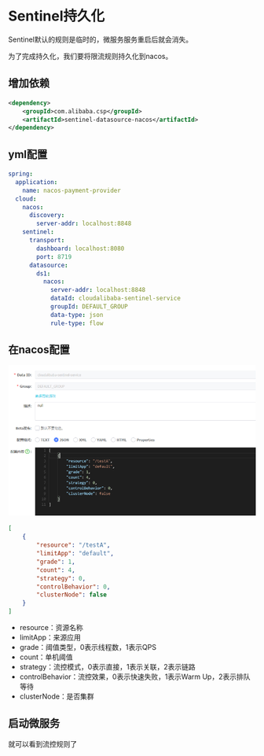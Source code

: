 # Sentinel持久化

Sentinel默认的规则是临时的，微服务服务重启后就会消失。

为了完成持久化，我们要将限流规则持久化到nacos。



## 增加依赖

```xml
<dependency>
    <groupId>com.alibaba.csp</groupId>
    <artifactId>sentinel-datasource-nacos</artifactId>
</dependency>
```



## yml配置

```yml
spring:
  application:
    name: nacos-payment-provider
  cloud:
    nacos:
      discovery:
        server-addr: localhost:8848
    sentinel:
      transport:
        dashboard: localhost:8080
        port: 8719
      datasource:
        ds1:
          nacos:
            server-addr: localhost:8848
            dataId: cloudalibaba-sentinel-service
            groupId: DEFAULT_GROUP
            data-type: json
            rule-type: flow
```



## 在nacos配置

![](./img/image-20210126014136161.png)

```json
[
    {
        "resource": "/testA",
        "limitApp": "default",
        "grade": 1,
        "count": 4,
        "strategy": 0,
        "controlBehavior": 0,
        "clusterNode": false
    }
]
```

- resource：资源名称
- limitApp：来源应用
- grade：阈值类型，0表示线程数，1表示QPS
- count：单机阈值
- strategy：流控模式，0表示直接，1表示关联，2表示链路
- controlBehavior：流控效果，0表示快速失败，1表示Warm Up，2表示排队等待
- clusterNode：是否集群









## 启动微服务

就可以看到流控规则了

